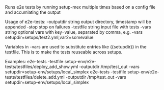   
Runs e2e tests by running setup-mex multiple times based on a config file and accumlating the output

Usage of e2e-tests:
 -outputdir string
        output directory, timestamp will be appended
  -stop
        stop on failures
  -testfile string
        input file with tests
  -vars string
        optional vars with key=value, separated by comma, e.g. -vars setupdir=setups/test2.yml,var2=somevalue

Variables in -vars are used to substitute entries like {{setupdir}} in the testfile.  This is to make the tests reuseable across setups.
 
Examples:
e2e-tests -testfile setup-env/e2e-tests/testfiles/deploy_add_show.yml -outputdir /tmp/test_out -vars setupdir=setup-env/setups/local_simplex
e2e-tests -testfile setup-env/e2e-tests/testfiles/delete_add.yml -outputdir /tmp/test_out -vars setupdir=setup-env/setups/local_simplex
